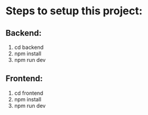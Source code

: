 # Steps to setup this project:

## Backend:
1) cd backend
2) npm install
3) npm run dev

## Frontend:
1) cd frontend
2) npm install
3) npm run dev
